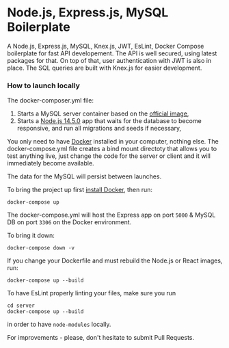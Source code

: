 # Node.js, Express.js, MySQL Boilerplate

A Node.js, Express.js, MySQL, Knex.js, JWT, EsLint, Docker Compose boilerplate for fast API developement. The API is well secured, using latest packages for that. On top of that, user authentication with JWT is also in place. The SQL queries are built with Knex.js for easier development.

### How to launch locally
The docker-composer.yml file:
1. Starts a MySQL server container based on the [official image](https://hub.docker.com/_/mysql/),
2. Starts a [Node.js 14.5.0](https://hub.docker.com/_/node/) app that waits for the database to become responsive, and run all migrations and seeds if necessary,

You only need to have [Docker](https://www.docker.com/) installed in your computer, nothing else.
The docker-compose.yml file creates a bind mount directoty that allows you to test anything live, just change the code for the server or client and it will immediately become available.

The data for the MySQL will persist between launches.

To bring the project up first [install Docker](https://www.docker.com/), then run:

```
docker-compose up
```

The docker-compose.yml will host the Express app on port `5000` & MySQL DB on port `3306` on the Docker environment.

To bring it down:

```
docker-compose down -v
```

If you change your Dockerfile and must rebuild the Node.js or React images, run:

```
docker-compose up --build
```
To have EsLint properly linting your files, make sure you run
```
cd server
docker-compose up --build
```
in order to have `node-modules` locally.

For improvements - please, don't hesitate to submit Pull Requests.
